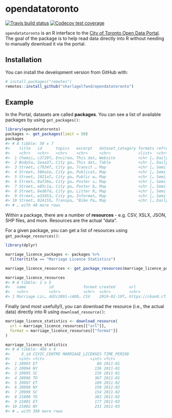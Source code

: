
<!-- README.md is generated from README.Rmd. Please edit that file -->

# opendatatoronto

<!-- badges: start -->

[![Travis build
status](https://travis-ci.org/sharlagelfand/opendatatoronto.svg?branch=master)](https://travis-ci.org/sharlagelfand/opendatatoronto)
[![Codecov test
coverage](https://codecov.io/gh/sharlagelfand/opendatatoronto/branch/master/graph/badge.svg)](https://codecov.io/gh/sharlagelfand/opendatatoronto?branch=master)
<!-- badges: end -->

`opendatatoronto` is an R interface to the [City of Toronto Open Data
Portal](https://portal0.cf.opendata.inter.sandbox-toronto.ca/). The goal
of the package is to help read data directly into R without needing to
manually download it via the portal.

## Installation

You can install the development version from GitHub with:

``` r
# install.packages("remotes")
remotes::install_github("sharlagelfand/opendatatoronto")
```

## Example

In the Portal, datasets are called **packages**. You can see a list of
available packages by using `get_packages()`:

``` r
library(opendatatoronto)
packages <- get_packages(limit = 50)
packages
#> # A tibble: 50 x 7
#>    title   id      topics   excerpt   dataset_category formats refresh_rate
#>    <chr>   <chr>   <chr>    <chr>     <chr>            <list>  <chr>       
#>  1 Chemic… c3729f… Environ… This dat… Website          <chr [… Daily       
#>  2 BodySa… 5eaa37… City go… This dat… Table            <chr [… Daily       
#>  3 Street… c7934f… City go… Transit … Map              <chr [… Semi-annual…
#>  4 Street… 586a1e… City go… Publicat… Map              <chr [… Semi-annual…
#>  5 Street… 1021a7… City go… Public w… Map              <chr [… Semi-annual…
#>  6 Street… 8af26e… City go… Poster s… Map              <chr [… Semi-annual…
#>  7 Street… e85c1a… City go… Poster b… Map              <chr [… Semi-annual…
#>  8 Street… 6ed67d… City go… Litter R… Map              <chr [… Semi-annual…
#>  9 Street… e33453… City go… Informat… Map              <chr [… Semi-annual…
#> 10 Street… 024155… Transpo… "Bike Pa… Map              <chr [… Daily       
#> # … with 40 more rows
```

Within a package, there are a number of **resources** - e.g. CSV, XSLX,
JSON, SHP files, and more. Resources are the actual “data”.

For a given package, you can get a list of resources using
`get_package_resources()`:

``` r
library(dplyr)

marriage_licence_packages <- packages %>%
  filter(title == "Marriage Licence Statistics")

marriage_licence_resources <- get_package_resources(marriage_licence_packages[["id"]])

marriage_licence_resources
#> # A tibble: 1 x 5
#>   name          id             format created      url                     
#>   <chr>         <chr>          <chr>  <chr>        <chr>                   
#> 1 Marriage Lic… dd2c2891-c489… CSV    2019-02-19T… https://ckan0.cf.openda…
```

Finally (and most usefully\!), you can download the resource (i.e., the
actual data) directly into R using `download_resource()`:

``` r
marriage_licence_statistics <- download_resource(
  url = marriage_licence_resources[["url"]],
  format = marriage_licence_resources[["format"]]
)

marriage_licence_statistics
#> # A tibble: 408 x 4
#>     X_id CIVIC_CENTRE MARRIAGE_LICENSES TIME_PERIOD
#>    <int> <fct>                    <int> <fct>      
#>  1 20993 ET                          80 2011-01    
#>  2 20994 NY                         136 2011-01    
#>  3 20995 SC                         159 2011-01    
#>  4 20996 TO                         367 2011-01    
#>  5 20997 ET                         109 2011-02    
#>  6 20998 NY                         150 2011-02    
#>  7 20999 SC                         154 2011-02    
#>  8 21000 TO                         383 2011-02    
#>  9 21001 ET                         177 2011-03    
#> 10 21002 NY                         231 2011-03    
#> # … with 398 more rows
```
